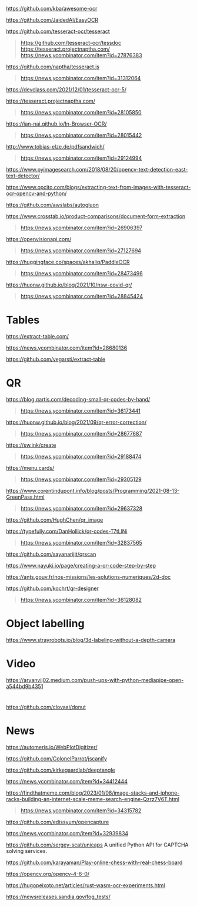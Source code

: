 https://github.com/kba/awesome-ocr

https://github.com/JaidedAI/EasyOCR

https://github.com/tesseract-ocr/tesseract
> https://github.com/tesseract-ocr/tessdoc
> https://tesseract.projectnaptha.com/
> https://news.ycombinator.com/item?id=27876383

https://github.com/naptha/tesseract.js
> https://news.ycombinator.com/item?id=31312064

https://devclass.com/2021/12/01/tesseract-ocr-5/

https://tesseract.projectnaptha.com/
> https://news.ycombinator.com/item?id=28105850

https://ian-nai.github.io/In-Browser-OCR/
> https://news.ycombinator.com/item?id=28015442

http://www.tobias-elze.de/pdfsandwich/
> https://news.ycombinator.com/item?id=29124994

https://www.pyimagesearch.com/2018/08/20/opencv-text-detection-east-text-detector/

https://www.opcito.com/blogs/extracting-text-from-images-with-tesseract-ocr-opencv-and-python/

https://github.com/awslabs/autogluon

https://www.crosstab.io/product-comparisons/document-form-extraction
> https://news.ycombinator.com/item?id=26906397

https://openvisionapi.com/
> https://news.ycombinator.com/item?id=27127694

https://huggingface.co/spaces/akhaliq/PaddleOCR
> https://news.ycombinator.com/item?id=28473496

https://huonw.github.io/blog/2021/10/nsw-covid-qr/
> https://news.ycombinator.com/item?id=28845424

# Tables
https://extract-table.com/

https://news.ycombinator.com/item?id=28680136

https://github.com/vegarsti/extract-table

# QR
https://blog.qartis.com/decoding-small-qr-codes-by-hand/
> https://news.ycombinator.com/item?id=36173441

https://huonw.github.io/blog/2021/09/qr-error-correction/
> https://news.ycombinator.com/item?id=28677687

https://sw.ink/create
> https://news.ycombinator.com/item?id=29188474

https://menu.cards/
> https://news.ycombinator.com/item?id=29305129

https://www.corentindupont.info/blog/posts/Programming/2021-08-13-GreenPass.html
> https://news.ycombinator.com/item?id=29637328

https://github.com/HughChen/qr_image

https://typefully.com/DanHollick/qr-codes-T7tLlNi
> https://news.ycombinator.com/item?id=32837565

https://github.com/sayanarijit/qrscan

https://www.nayuki.io/page/creating-a-qr-code-step-by-step

https://ants.gouv.fr/nos-missions/les-solutions-numeriques/2d-doc

https://github.com/kochrt/qr-designer
> https://news.ycombinator.com/item?id=36128082

# Object labelling
https://www.strayrobots.io/blog/3d-labeling-without-a-depth-camera

# Video
https://aryanvij02.medium.com/push-ups-with-python-mediapipe-open-a544bd9b4351

# 
https://github.com/clovaai/donut

# News
https://automeris.io/WebPlotDigitizer/

https://github.com/ColonelParrot/jscanify

https://github.com/kirkegaardlab/deeptangle

https://news.ycombinator.com/item?id=34412444

https://findthatmeme.com/blog/2023/01/08/image-stacks-and-iphone-racks-building-an-internet-scale-meme-search-engine-Qzrz7V6T.html
> https://news.ycombinator.com/item?id=34315782

https://github.com/edissyum/opencapture

https://news.ycombinator.com/item?id=32939834

https://github.com/sergey-scat/unicaps A unified Python API for CAPTCHA solving services. 

https://github.com/karayaman/Play-online-chess-with-real-chess-board

https://opencv.org/opencv-4-6-0/

https://hugopeixoto.net/articles/rust-wasm-ocr-experiments.html

https://newsreleases.sandia.gov/fog_tests/